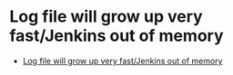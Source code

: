 Log file will grow up very fast/Jenkins out of memory
=====

* [Log file will grow up very fast/Jenkins out of memory](https://github.com/cibox/cibox/issues/254)